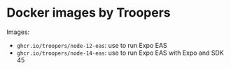 # Docker images by Troopers

Images:

- `ghcr.io/troopers/node-12-eas`: use to run Expo EAS
- `ghcr.io/troopers/node-14-eas`: use to run Expo EAS with Expo and SDK 45
